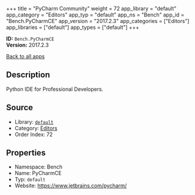﻿+++
title = "PyCharm Community"
weight = 72
app_library = "default"
app_category = "Editors"
app_typ = "default"
app_ns = "Bench"
app_id = "Bench.PyCharmCE"
app_version = "2017.2.3"
app_categories = ["Editors"]
app_libraries = ["default"]
app_types = ["default"]
+++

**ID:** `Bench.PyCharmCE`  
**Version:** 2017.2.3  
<!--more-->

[Back to all apps](/apps/)

## Description
Python IDE for Professional Developers.

## Source

* Library: [`default`](/app_libraries/default)
* Category: [Editors](/app_categories/editors)
* Order Index: 72

## Properties

* Namespace: Bench
* Name: PyCharmCE
* Typ: `default`
* Website: <https://www.jetbrains.com/pycharm/>

